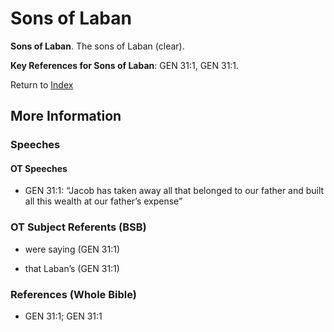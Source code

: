 # Sons of Laban
**Sons of Laban**. 
The sons of Laban (clear). 


**Key References for Sons of Laban**: 
GEN 31:1, GEN 31:1. 






Return to [Index](00-Index.md)

## More Information

### Speeches

#### OT Speeches

* GEN 31:1: “Jacob has taken away all that belonged to our father and built all this wealth at our father’s expense”

### OT Subject Referents (BSB)

* were saying (GEN 31:1)

* that Laban’s (GEN 31:1)



### References (Whole Bible)

* GEN 31:1; GEN 31:1



